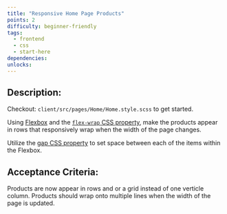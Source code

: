 ```yaml
---
title: "Responsive Home Page Products"
points: 2
difficulty: beginner-friendly
tags:
  - frontend
  - css
  - start-here
dependencies:
unlocks:
---
```


## Description:

Checkout: `client/src/pages/Home/Home.style.scss` to get started.

Using [Flexbox](https://www.w3schools.com/css/css3_flexbox.asp) and the [`flex-wrap` CSS property](https://developer.mozilla.org/en-US/docs/Web/CSS/flex-wrap), make the products appear in rows that responsively wrap when the width of the page changes.

Utilize the [gap CSS property](https://developer.mozilla.org/en-US/docs/Web/CSS/gap) to set space between each of the items within the Flexbox.

## Acceptance Criteria:

Products are now appear in rows and or a grid instead of one verticle column. Products should wrap onto multiple lines when the width of the page is updated.
